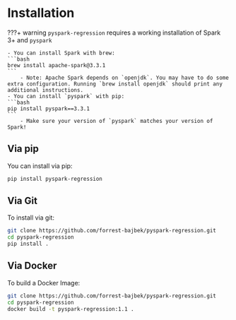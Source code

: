 # Installation

???+ warning
    `pyspark-regression` requires a working installation of Spark 3+ and `pyspark`

    - You can install Spark with brew:
    ```bash
    brew install apache-spark@3.3.1
    ```
        - Note: Apache Spark depends on `openjdk`. You may have to do some extra configuration. Running `brew install openjdk` should print any additional instructions.
    - You can install `pyspark` with pip:
    ```bash
    pip install pyspark==3.3.1
    ```
        - Make sure your version of `pyspark` matches your version of Spark!

## Via pip
You can install via pip:
```bash
pip install pyspark-regression
```

## Via Git
To install via git:
```bash
git clone https://github.com/forrest-bajbek/pyspark-regression.git
cd pyspark-regression
pip install .
```

## Via Docker
To build a Docker Image:
```bash
git clone https://github.com/forrest-bajbek/pyspark-regression.git
cd pyspark-regression
docker build -t pyspark-regression:1.1 .
```